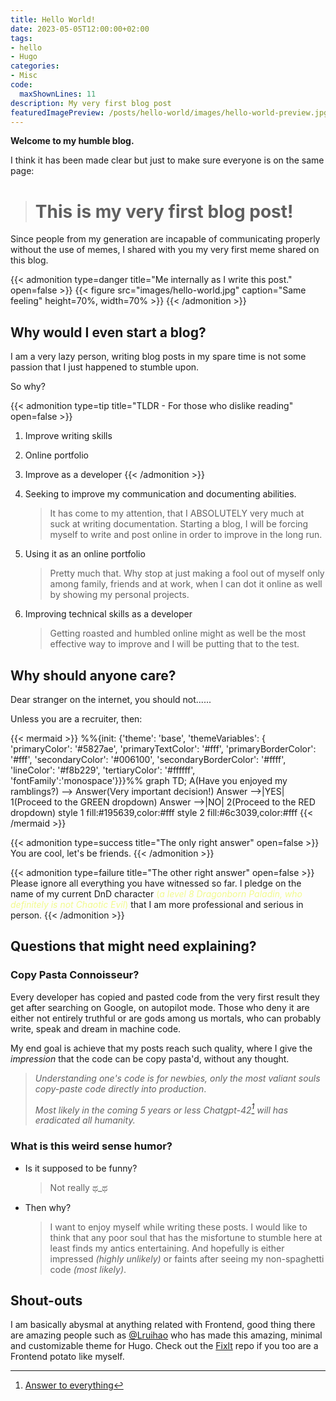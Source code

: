 ```yaml
---
title: Hello World!
date: 2023-05-05T12:00:00+02:00
tags:
- hello
- Hugo
categories:
- Misc
code:
  maxShownLines: 11
description: My very first blog post
featuredImagePreview: /posts/hello-world/images/hello-world-preview.jpg
---
```


**Welcome to my humble blog.**

<!--more-->

I think it has been made clear but just to make sure everyone is on the same page: 

> # This is my very first blog post!

Since people from my generation are incapable of communicating properly without the use of memes, I shared with you my very first meme shared on this blog.

{{< admonition type=danger title="Me internally as I write this post."  open=false >}}
{{< figure src="images/hello-world.jpg" caption="Same feeling" height=70%, width=70% >}}
{{< /admonition >}}

## Why would I even start a blog?
I am a very lazy person, writing blog posts in my spare time is not some passion that I just happened to stumble upon.

So why?

{{< admonition type=tip title="TLDR - For those who dislike reading" open=false >}}
1. Improve writing skills
2. Online portfolio
3. Improve as a developer
{{< /admonition >}}

  1. Seeking to improve my communication and documenting abilities. 
      > It has come to my attention, that I ABSOLUTELY very much at suck at writing documentation. Starting a blog, I will be forcing myself to write and post online in order to improve in the long run.

  2. Using it as an online portfolio
      > Pretty much that. Why stop at just making a fool out of myself only among family, friends and at work, when I can dot it online as well by showing my personal projects.

  3. Improving technical skills as a developer
      > Getting roasted and humbled online might as well be the most effective way to improve and I will be putting that to the test.

## Why should anyone care?
Dear stranger on the internet, you should not...... 

Unless you are a recruiter, then:

{{< mermaid >}}
%%{init: {'theme': 'base',
  'themeVariables': {
    'primaryColor': '#5827ae',
    'primaryTextColor': '#fff',
    'primaryBorderColor': '#fff',
    'secondaryColor': '#006100',
    'secondaryBorderColor': '#ffff',
    'lineColor': '#f8b229',
    'tertiaryColor': '#ffffff',
    'fontFamily':'monospace'}}}%%
graph TD;
    A(Have you enjoyed my ramblings?) --> Answer(Very important decision!)
    Answer -->|YES| 1(Proceed to the GREEN dropdown)
    Answer -->|NO| 2(Proceed to the RED dropdown)
    style 1 fill:#195639,color:#fff
    style 2 fill:#6c3039,color:#fff
{{< /mermaid >}}

{{< admonition type=success title="The only right answer"  open=false >}}
You are cool, let's be friends.
{{< /admonition >}}

{{< admonition type=failure title="The other right answer"  open=false >}}
Please ignore all everything you have witnessed so far. I pledge on the name of my current DnD character <span style="color:#f1fa8c">(_a level 8 Dragonborn Paladin, who definitely is not Chaotic Evil_)</span> that I am more professional and serious in person.
{{< /admonition >}}

## Questions that might need explaining?

### Copy Pasta Connoisseur?
Every developer has copied and pasted code from the very first result they get after searching on Google, on autopilot mode. Those who deny it are either not entirely truthful or are gods among us mortals, who can probably write, speak and dream in machine code.

My end goal is achieve that my posts reach such quality, where I give the *impression* that the code can be copy pasta'd, without any thought.  

> *Understanding one's code is for newbies, only the most valiant souls copy-paste code directly into production*. 
> 
> *Most likely in the coming 5 years or less Chatgpt-42[^1] will has eradicated all humanity.*

### What is this weird sense humor?
- Is it supposed to be funny? 
  > Not really ಥ_ಥ

- Then why?
  > I want to enjoy myself while writing these posts. I would like to think that any poor soul that has the misfortune to stumble here at least finds my antics entertaining. And hopefully is either impressed *(highly unlikely)* or faints after seeing my non-spaghetti code *(most likely)*. 


## Shout-outs
I am basically abysmal at anything related with Frontend, good thing there are amazing people such as [@Lruihao](https://github.com/Lruihao) who has made this amazing, minimal and customizable theme for Hugo. Check out the [Fixlt](https://github.com/hugo-fixit/FixIt) repo if you too are a Frontend potato like myself.

[comment]: <> (Foot Notes)

[^1]: [Answer to everything](https://en.wikipedia.org/wiki/Phrases_from_The_Hitchhiker%27s_Guide_to_the_Galaxy)